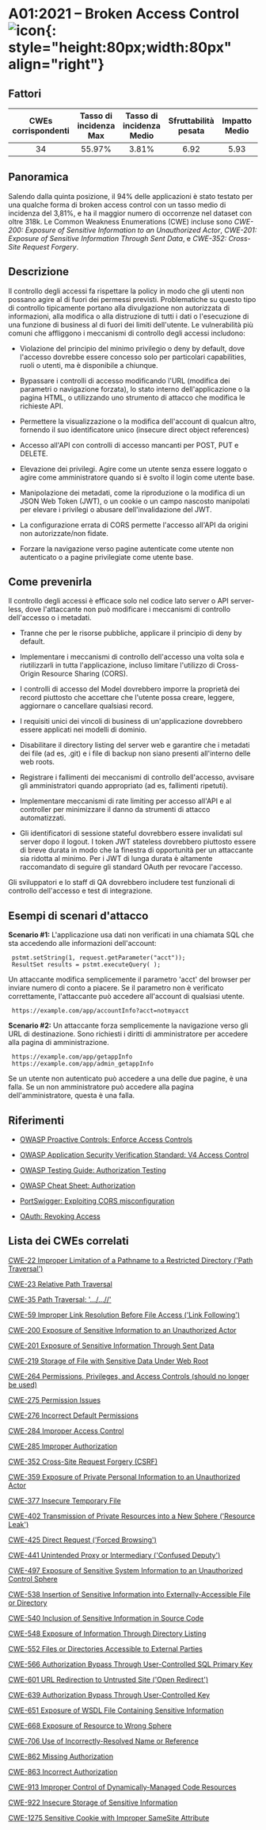 # A01:2021 – Broken Access Control    ![icon](OWASP%20Top%2010/Top10/2021/docs/assets/TOP_10_Icons_Final_Broken_Access_Control.png){: style="height:80px;width:80px" align="right"}

## Fattori

| CWEs corrispondenti | Tasso di incidenza Max | Tasso di incidenza Medio | Sfruttabilità pesata | Impatto Medio | Copertura Max | Copertura media | Occorrenze Totali | CVE Totali |
|:-------------:|:--------------------:|:--------------------:|:--------------:|:--------------:|:----------------------:|:---------------------:|:-------------------:|:------------:|
| 34          | 55.97%             | 3.81%              | 6.92                 | 5.93                | 94.55%       | 47.72%       | 318,487           | 19,013     |

## Panoramica

Salendo dalla quinta posizione, il 94% delle applicazioni è stato testato per
una qualche forma di broken access control con un tasso medio di incidenza del 3,81%, e ha il maggior numero di occorrenze nel dataset con oltre 318k. Le Common Weakness Enumerations (CWE) incluse sono *CWE-200: Exposure of Sensitive Information to an Unauthorized Actor*, *CWE-201: Exposure of Sensitive Information Through Sent Data*, e *CWE-352: Cross-Site Request Forgery*.

## Descrizione

Il controllo degli accessi fa rispettare la policy in modo che gli utenti non possano agire al di fuori dei
permessi previsti. Problematiche su questo tipo di controllo tipicamente portano alla divulgazione non autorizzata di
informazioni, alla modifica o alla distruzione di tutti i dati o l'esecuzione di una funzione di business al di fuori dei limiti dell'utente. Le vulnerabilità più comuni che affliggono i meccanismi di controllo degli accessi includono:

- Violazione del principio del minimo privilegio o deny by default,
  dove l'accesso dovrebbe essere concesso solo per particolari capabilities,
  ruoli o utenti, ma è disponibile a chiunque.

- Bypassare i controlli di accesso modificando l'URL (modifica dei parametri o
  navigazione forzata), lo stato interno dell'applicazione o la
  pagina HTML, o utilizzando uno strumento di attacco che modifica le richieste API.

- Permettere la visualizzazione o la modifica dell'account di qualcun altro, fornendo
  il suo identificatore unico (insecure direct object references)

- Accesso all'API con controlli di accesso mancanti per POST, PUT e DELETE.

- Elevazione dei privilegi. Agire come un utente senza essere loggato o
  agire come amministratore quando si è svolto il login come utente base.

- Manipolazione dei metadati, come la riproduzione o la modifica di un JSON
  Web Token (JWT), o un cookie o un campo nascosto
  manipolati per elevare i privilegi o abusare dell'invalidazione del JWT.

- La configurazione errata di CORS permette l'accesso all'API da origini non autorizzate/non fidate.

- Forzare la navigazione verso pagine autenticate come utente non autenticato o
  a pagine privilegiate come utente base.

## Come prevenirla

Il controllo degli accessi è efficace solo nel codice lato server o
API server-less, dove l'attaccante non può modificare i meccanismi di controllo dell'accesso
o i metadati.

- Tranne che per le risorse pubbliche, applicare il principio di deny by default.

- Implementare i meccanismi di controllo dell'accesso una volta sola e riutilizzarli in tutta
  l'applicazione, incluso limitare l'utilizzo di Cross-Origin Resource Sharing (CORS).

- I controlli di accesso del Model dovrebbero imporre la proprietà dei record piuttosto che
  accettare che l'utente possa creare, leggere, aggiornare o cancellare qualsiasi
  record.

- I requisiti unici dei vincoli di business di un'applicazione dovrebbero essere applicati nei
  modelli di dominio.

- Disabilitare il directory listing del server web e garantire che i metadati dei file (ad es,
  .git) e i file di backup non siano presenti all'interno delle web roots.

- Registrare i fallimenti dei meccanismi di controllo dell'accesso, avvisare gli amministratori quando appropriato (ad es,
  fallimenti ripetuti).

- Implementare meccanismi di rate limiting per accesso all'API e al controller per minimizzare il danno da
  strumenti di attacco automatizzati.

- Gli identificatori di sessione stateful dovrebbero essere invalidati sul server dopo il logout.
  I token JWT stateless dovrebbero piuttosto essere di breve durata in modo che la finestra di 
  opportunità per un attaccante sia ridotta al minimo. Per i JWT di lunga durata è altamente raccomandato di
  seguire gli standard OAuth per revocare l'accesso.

Gli sviluppatori e lo staff di QA dovrebbero includere test funzionali di controllo dell'accesso
e test di integrazione.

## Esempi di scenari d'attacco

**Scenario #1:** L'applicazione usa dati non verificati in una chiamata SQL che
sta accedendo alle informazioni dell'account:

```
 pstmt.setString(1, request.getParameter("acct"));
 ResultSet results = pstmt.executeQuery( );
```

Un attaccante modifica semplicemente il parametro 'acct' del browser per inviare
numero di conto a piacere. Se il parametro non è verificato correttamente, l'attaccante può accedere all'account di qualsiasi utente.

```
 https://example.com/app/accountInfo?acct=notmyacct
```

**Scenario #2:** Un attaccante forza semplicemente la navigazione verso gli URL di destinazione. Sono richiesti i diritti di amministratore per accedere alla pagina di amministrazione.

```
 https://example.com/app/getappInfo
 https://example.com/app/admin_getappInfo
```
Se un utente non autenticato può accedere a una delle due pagine, è una falla. Se un non amministratore può accedere alla pagina dell'amministratore, questa è una falla.

## Riferimenti

-   [OWASP Proactive Controls: Enforce Access
    Controls](https://owasp.org/www-project-proactive-controls/v3/en/c7-enforce-access-controls)

-   [OWASP Application Security Verification Standard: V4 Access
    Control](https://owasp.org/www-project-application-security-verification-standard)

-   [OWASP Testing Guide: Authorization
    Testing](https://owasp.org/www-project-web-security-testing-guide/latest/4-Web_Application_Security_Testing/05-Authorization_Testing/README)

-   [OWASP Cheat Sheet: Authorization](https://cheatsheetseries.owasp.org/cheatsheets/Authorization_Cheat_Sheet.html)

-   [PortSwigger: Exploiting CORS
    misconfiguration](https://portswigger.net/blog/exploiting-cors-misconfigurations-for-bitcoins-and-bounties)
    
-   [OAuth: Revoking Access](https://www.oauth.com/oauth2-servers/listing-authorizations/revoking-access/)

## Lista dei CWEs correlati

[CWE-22 Improper Limitation of a Pathname to a Restricted Directory
('Path Traversal')](https://cwe.mitre.org/data/definitions/22.html)

[CWE-23 Relative Path Traversal](https://cwe.mitre.org/data/definitions/23.html)

[CWE-35 Path Traversal: '.../...//'](https://cwe.mitre.org/data/definitions/35.html)

[CWE-59 Improper Link Resolution Before File Access ('Link Following')](https://cwe.mitre.org/data/definitions/59.html)

[CWE-200 Exposure of Sensitive Information to an Unauthorized Actor](https://cwe.mitre.org/data/definitions/200.html)

[CWE-201 Exposure of Sensitive Information Through Sent Data](https://cwe.mitre.org/data/definitions/201.html)

[CWE-219 Storage of File with Sensitive Data Under Web Root](https://cwe.mitre.org/data/definitions/219.html)

[CWE-264 Permissions, Privileges, and Access Controls (should no longer be used)](https://cwe.mitre.org/data/definitions/264.html)

[CWE-275 Permission Issues](https://cwe.mitre.org/data/definitions/275.html)

[CWE-276 Incorrect Default Permissions](https://cwe.mitre.org/data/definitions/276.html)

[CWE-284 Improper Access Control](https://cwe.mitre.org/data/definitions/284.html)

[CWE-285 Improper Authorization](https://cwe.mitre.org/data/definitions/285.html)

[CWE-352 Cross-Site Request Forgery (CSRF)](https://cwe.mitre.org/data/definitions/352.html)

[CWE-359 Exposure of Private Personal Information to an Unauthorized Actor](https://cwe.mitre.org/data/definitions/359.html)

[CWE-377 Insecure Temporary File](https://cwe.mitre.org/data/definitions/377.html)

[CWE-402 Transmission of Private Resources into a New Sphere ('Resource Leak')](https://cwe.mitre.org/data/definitions/402.html)

[CWE-425 Direct Request ('Forced Browsing')](https://cwe.mitre.org/data/definitions/425.html)

[CWE-441 Unintended Proxy or Intermediary ('Confused Deputy')](https://cwe.mitre.org/data/definitions/441.html)

[CWE-497 Exposure of Sensitive System Information to an Unauthorized Control Sphere](https://cwe.mitre.org/data/definitions/497.html)

[CWE-538 Insertion of Sensitive Information into Externally-Accessible File or Directory](https://cwe.mitre.org/data/definitions/538.html)

[CWE-540 Inclusion of Sensitive Information in Source Code](https://cwe.mitre.org/data/definitions/540.html)

[CWE-548 Exposure of Information Through Directory Listing](https://cwe.mitre.org/data/definitions/548.html)

[CWE-552 Files or Directories Accessible to External Parties](https://cwe.mitre.org/data/definitions/552.html)

[CWE-566 Authorization Bypass Through User-Controlled SQL Primary Key](https://cwe.mitre.org/data/definitions/566.html)

[CWE-601 URL Redirection to Untrusted Site ('Open Redirect')](https://cwe.mitre.org/data/definitions/601.html)

[CWE-639 Authorization Bypass Through User-Controlled Key](https://cwe.mitre.org/data/definitions/639.html)

[CWE-651 Exposure of WSDL File Containing Sensitive Information](https://cwe.mitre.org/data/definitions/651.html)

[CWE-668 Exposure of Resource to Wrong Sphere](https://cwe.mitre.org/data/definitions/668.html)

[CWE-706 Use of Incorrectly-Resolved Name or Reference](https://cwe.mitre.org/data/definitions/706.html)

[CWE-862 Missing Authorization](https://cwe.mitre.org/data/definitions/862.html)

[CWE-863 Incorrect Authorization](https://cwe.mitre.org/data/definitions/863.html)

[CWE-913 Improper Control of Dynamically-Managed Code Resources](https://cwe.mitre.org/data/definitions/913.html)

[CWE-922 Insecure Storage of Sensitive Information](https://cwe.mitre.org/data/definitions/922.html)

[CWE-1275 Sensitive Cookie with Improper SameSite Attribute](https://cwe.mitre.org/data/definitions/1275.html)
